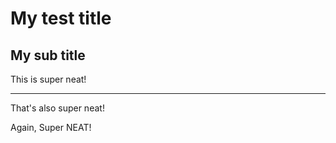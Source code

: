 # My test title

## My sub title

This is super neat!

---

That's also super neat!

Again, Super NEAT!